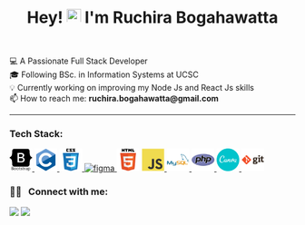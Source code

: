 <h1 align="center">Hey! <img src="https://raw.githubusercontent.com/MartinHeinz/MartinHeinz/master/wave.gif" width="25px"
        height="25px">
    I'm Ruchira Bogahawatta
</h1>
<br>
<p align="left">
    💻 A Passionate Full Stack Developer<br>
    🎓 Following BSc. in Information Systems at UCSC<br>
    💡 Currently working on improving my Node Js and React Js skills<br>
    📫 How to reach me: <b>ruchira.bogahawatta@gmail.com </b><br>
</p>
<hr>

<h3 align="left">Tech Stack:</h3>
<p align="left"><a href="https://getbootstrap.com" target="_blank" rel="noreferrer"> <img
            src="https://raw.githubusercontent.com/devicons/devicon/master/icons/bootstrap/bootstrap-plain-wordmark.svg"
            alt="bootstrap" width="40" height="40" /></a><a href="https://www.cprogramming.com/" target="_blank" rel="noreferrer">
        <img src="https://raw.githubusercontent.com/devicons/devicon/master/icons/c/c-original.svg" alt="c" width="40"
            height="40" /> </a>
    <a href="https://www.w3schools.com/css/" target="_blank" rel="noreferrer">
        <img src="https://raw.githubusercontent.com/devicons/devicon/master/icons/css3/css3-original-wordmark.svg"
            alt="css3" width="40" height="40" /> </a>
    <a href="https://www.figma.com/" target="_blank" rel="noreferrer">
        <img src="https://www.vectorlogo.zone/logos/figma/figma-icon.svg" alt="figma" width="40" height="40" />
    </a><a href="https://www.w3.org/html/" target="_blank" rel="noreferrer">
        <img src="https://raw.githubusercontent.com/devicons/devicon/master/icons/html5/html5-original-wordmark.svg"
             alt="html5" width="40" height="40" /></a> <a href="https://developer.mozilla.org/en-US/docs/Web/JavaScript" target="_blank" rel="noreferrer"> 
        <img src="https://raw.githubusercontent.com/devicons/devicon/master/icons/javascript/javascript-original.svg"
            alt="javascript" width="40" height="40" /> </a> <a href="https://www.mysql.com/" target="_blank" rel="noreferrer"> <img
            src="https://raw.githubusercontent.com/devicons/devicon/master/icons/mysql/mysql-original-wordmark.svg"
            alt="mysql" width="40" height="40" />
    </a> <a href="https://www.php.net" target="_blank" rel="noreferrer">
        <img src="https://raw.githubusercontent.com/devicons/devicon/master/icons/php/php-original.svg" alt="php"
            width="40" height="40" /> </a><a href="https://www.canva.com/" target="_blank" rel="noreferrer">
        <img src="https://github.com/devicons/devicon/blob/master/icons/canva/canva-original.svg" alt="Canva" width="40"
            height="40" /></a><a href="https://git-scm.com/" target="_blank" rel="noreferrer">
        <img src="https://github.com/devicons/devicon/blob/master/icons/git/git-original-wordmark.svg" alt="Git"
            width="40" height="40" /></a></p>
<h3 align="left">🤝🏻 &nbsp; Connect with me:</h3>
<div align="left">
    <a href="https://www.linkedin.com/in/ruchira-bogahawatta"><img
            src="https://img.shields.io/badge/-Ruchira%20Bogahawatta-0077B5?style=flat&logo=Linkedin&logoColor=white" /></a>
    <a href="https://facebook.com/ruchira.bogahawatta/"><img
            src="https://img.shields.io/badge/-Ruchira%20Bogahawatta-1877F2?style=flat&logo=Facebook&logoColor=white" /></a>
</div>
